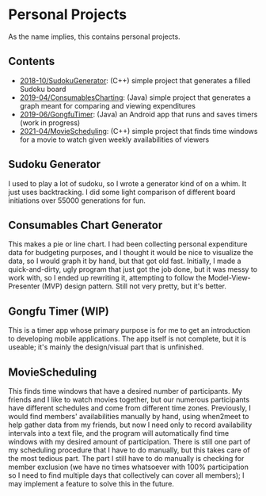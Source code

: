 # Personal Projects
As the name implies, this contains personal projects.
## Contents
- <a href="https://github.com/raechiang/Personal/tree/master/2018-10/SudokuGenerator">2018-10/SudokuGenerator</a>: (C++) simple project that generates a filled Sudoku board
- <a href="https://github.com/raechiang/Personal/tree/master/2019-04/ConsumablesCharting">2019-04/ConsumablesCharting</a>: (Java) simple project that generates a graph meant for comparing and viewing expenditures
- <a href="https://github.com/raechiang/Personal/tree/master/2019-06/GongfuTimer">2019-06/GongfuTimer</a>: (Java) an Android app that runs and saves timers (work in progress)
- <a href="https://github.com/raechiang/Personal/tree/master/2021-04/MovieScheduling">2021-04/MovieScheduling</a>: (C++) simple project that finds time windows for a movie to watch given weekly availabilities of viewers
## Sudoku Generator
I used to play a lot of sudoku, so I wrote a generator kind of on a whim. It just uses backtracking. I did some light comparison of different board initiations over 55000 generations for fun.
## Consumables Chart Generator
This makes a pie or line chart. I had been collecting personal expenditure data for budgeting purposes, and I thought it would be nice to visualize the data, so I would graph it by hand, but that got old fast. Initially, I made a quick-and-dirty, ugly program that just got the job done, but it was messy to work with, so I ended up rewriting it, attempting to follow the Model-View-Presenter (MVP) design pattern. Still not very pretty, but it's better.
## Gongfu Timer (WIP)
This is a timer app whose primary purpose is for me to get an introduction to developing mobile applications. The app itself is not complete, but it is useable; it's mainly the design/visual part that is unfinished.
## MovieScheduling
This finds time windows that have a desired number of participants. My friends and I like to watch movies together, but our numerous participants have different schedules and come from different time zones. Previously, I would find members' availabilities manually by hand, using when2meet to help gather data from my friends, but now I need only to record availability intervals into a text file, and the program will automatically find time windows with my desired amount of participation. There is still one part of my scheduling procedure that I have to do manually, but this takes care of the most tedious part. The part I still have to do manually is checking for member exclusion (we have no times whatsoever with 100% participation so I need to find multiple days that collectively can cover all members); I may implement a feature to solve this in the future.
